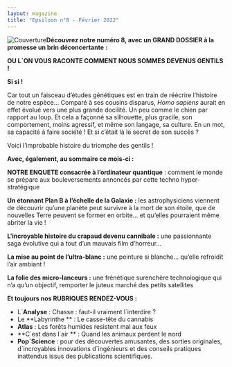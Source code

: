 ```yaml
---
layout: magazine
title: "Epsiloon n°8 - Février 2022"
---
```

![Couverture](/img/epsiloon-8.jpg)**Découvrez notre numéro 8, avec un GRAND DOSSIER à la promesse un brin déconcertante** **:**  

**OU L´ON VOUS RACONTE COMMENT NOUS SOMMES DEVENUS GENTILS !**

**Si si !**  

Car tout un faisceau d’études génétiques est en train de réécrire l’histoire de notre espèce… Comparé à ses cousins disparus, _Homo sapiens_  aurait en effet évolué vers une plus grande docilité. Un peu comme le chien par rapport au loup. Et cela a façonné sa silhouette, plus gracile, son comportement, moins agressif, et même son langage, sa culture. En un mot, sa capacité à faire société ! Et si c’était là le secret de son succès ? 

Voici l’improbable histoire du triomphe des gentils !

**Avec, également, au sommaire ce mois-ci :** 

**NOTRE ENQUETE consacrée à l’ordinateur quantique**  : comment le monde se prépare aux bouleversements annoncés par cette techno hyper-stratégique 

**Un étonnant Plan B à l’échelle de la Galaxie :**  les astrophysiciens viennent de découvrir qu’une planète peut survivre à la mort de son étoile, que de nouvelles Terre peuvent se former en orbite… et qu’elles pourraient même abriter la vie ! 

**L’incroyable histoire du crapaud devenu cannibale :**  une passionnante saga évolutive qui a tout d’un mauvais film d’horreur… 

**La mise au point de l’ultra-blanc :**  une peinture si blanche… qu’elle refroidit l’air ambiant ! 

**La folie des micro-lanceurs :**  une frénétique surenchère technologique qui n’a qu’un objectif, remporter le juteux marché des petits satellites

 

**Et toujours nos RUBRIQUES RENDEZ-VOUS :** 
* L´**Analyse**  : Chasse : faut-il vraiment l´interdire ?  
* Le **Labyrinthe ** : Le casse-tête du cannabis  
* **Atlas**  : Les forêts humides resistent mal aux feux  
* **C´est dans l´air ** : Quand les animaux perdent le nord  
* **Pop´Science**  : pour des découvertes amusantes, des sorties originales, d´incroyables innovations d´ingénieurs et des conseils pratiques inattendus issus des publications scientifiques.   